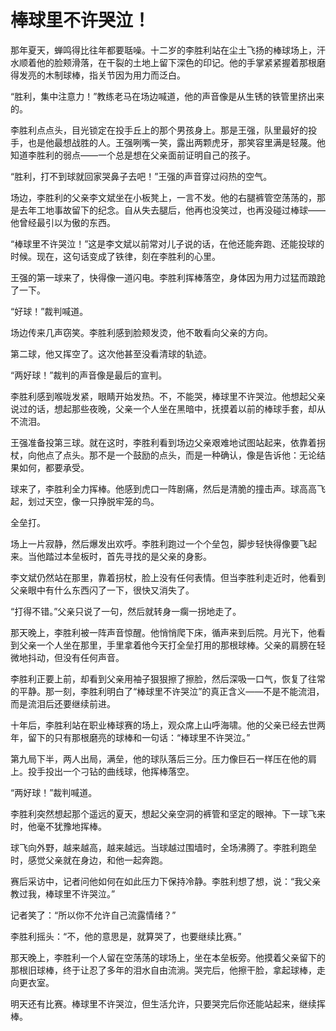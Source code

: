 # 棒球里不许哭泣！

那年夏天，蝉鸣得比往年都要聒噪。十二岁的李胜利站在尘土飞扬的棒球场上，汗水顺着他的脸颊滑落，在干裂的土地上留下深色的印记。他的手掌紧紧握着那根磨得发亮的木制球棒，指关节因为用力而泛白。

“胜利，集中注意力！”教练老马在场边喊道，他的声音像是从生锈的铁管里挤出来的。

李胜利点点头，目光锁定在投手丘上的那个男孩身上。那是王强，队里最好的投手，也是他最想战胜的人。王强咧嘴一笑，露出两颗虎牙，那笑容里满是轻蔑。他知道李胜利的弱点——一个总是想在父亲面前证明自己的孩子。

“胜利，打不到球就回家哭鼻子去吧！”王强的声音穿过闷热的空气。

场边，李胜利的父亲李文斌坐在小板凳上，一言不发。他的右腿裤管空荡荡的，那是去年工地事故留下的纪念。自从失去腿后，他再也没笑过，也再没碰过棒球——他曾经最引以为傲的东西。

“棒球里不许哭泣！”这是李文斌以前常对儿子说的话，在他还能奔跑、还能投球的时候。现在，这句话变成了铁律，刻在李胜利的心里。

王强的第一球来了，快得像一道闪电。李胜利挥棒落空，身体因为用力过猛而踉跄了一下。

“好球！”裁判喊道。

场边传来几声窃笑。李胜利感到脸颊发烫，他不敢看向父亲的方向。

第二球，他又挥空了。这次他甚至没看清球的轨迹。

“两好球！”裁判的声音像是最后的宣判。

李胜利感到喉咙发紧，眼睛开始发热。不，不能哭，棒球里不许哭泣。他想起父亲说过的话，想起那些夜晚，父亲一个人坐在黑暗中，抚摸着以前的棒球手套，却从不流泪。

王强准备投第三球。就在这时，李胜利看到场边父亲艰难地试图站起来，依靠着拐杖，向他点了点头。那不是一个鼓励的点头，而是一种确认，像是告诉他：无论结果如何，都要承受。

球来了，李胜利全力挥棒。他感到虎口一阵剧痛，然后是清脆的撞击声。球高高飞起，划过天空，像一只挣脱牢笼的鸟。

全垒打。

场上一片寂静，然后爆发出欢呼。李胜利跑过一个个垒包，脚步轻快得像要飞起来。当他踏过本垒板时，首先寻找的是父亲的身影。

李文斌仍然站在那里，靠着拐杖，脸上没有任何表情。但当李胜利走近时，他看到父亲眼中有什么东西闪了一下，很快又消失了。

“打得不错。”父亲只说了一句，然后就转身一瘸一拐地走了。

那天晚上，李胜利被一阵声音惊醒。他悄悄爬下床，循声来到后院。月光下，他看到父亲一个人坐在那里，手里拿着他今天打全垒打用的那根球棒。父亲的肩膀在轻微地抖动，但没有任何声音。

李胜利正要上前，却看到父亲用袖子狠狠擦了擦脸，然后深吸一口气，恢复了往常的平静。那一刻，李胜利明白了“棒球里不许哭泣”的真正含义——不是不能流泪，而是流泪后还要继续前进。

十年后，李胜利站在职业棒球赛的场上，观众席上山呼海啸。他的父亲已经去世两年，留下的只有那根磨亮的球棒和一句话：“棒球里不许哭泣。”

第九局下半，两人出局，满垒，他的球队落后三分。压力像巨石一样压在他的肩上。投手投出一个刁钻的曲线球，他挥棒落空。

“两好球！”裁判喊道。

李胜利突然想起那个遥远的夏天，想起父亲空洞的裤管和坚定的眼神。下一球飞来时，他毫不犹豫地挥棒。

球飞向外野，越来越高，越来越远。当球越过围墙时，全场沸腾了。李胜利跑垒时，感觉父亲就在身边，和他一起奔跑。

赛后采访中，记者问他如何在如此压力下保持冷静。李胜利想了想，说：“我父亲教过我，棒球里不许哭泣。”

记者笑了：“所以你不允许自己流露情绪？”

李胜利摇头：“不，他的意思是，就算哭了，也要继续比赛。”

那天晚上，李胜利一个人留在空荡荡的球场上，坐在本垒板旁。他摸着父亲留下的那根旧球棒，终于让忍了多年的泪水自由流淌。哭完后，他擦干脸，拿起球棒，走向更衣室。

明天还有比赛。棒球里不许哭泣，但生活允许，只要哭完后你还能站起来，继续挥棒。